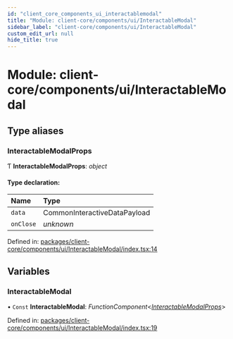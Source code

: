 ```yaml
---
id: "client_core_components_ui_interactablemodal"
title: "Module: client-core/components/ui/InteractableModal"
sidebar_label: "client-core/components/ui/InteractableModal"
custom_edit_url: null
hide_title: true
---
```


# Module: client-core/components/ui/InteractableModal

## Type aliases

### InteractableModalProps

Ƭ **InteractableModalProps**: *object*

#### Type declaration:

Name | Type |
:------ | :------ |
`data` | CommonInteractiveDataPayload |
`onClose` | *unknown* |

Defined in: [packages/client-core/components/ui/InteractableModal/index.tsx:14](https://github.com/xr3ngine/xr3ngine/blob/5c3dcaef1/packages/client-core/components/ui/InteractableModal/index.tsx#L14)

## Variables

### InteractableModal

• `Const` **InteractableModal**: *FunctionComponent*<[*InteractableModalProps*](client_core_components_ui_interactablemodal.md#interactablemodalprops)\>

Defined in: [packages/client-core/components/ui/InteractableModal/index.tsx:19](https://github.com/xr3ngine/xr3ngine/blob/5c3dcaef1/packages/client-core/components/ui/InteractableModal/index.tsx#L19)

